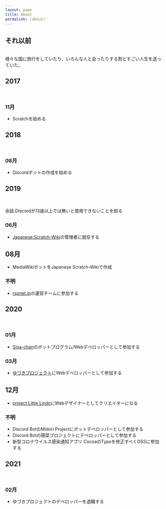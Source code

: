 ```yaml
---
layout: page
title: About
permalink: /about/
---
```

## それ以前
<br>
様々な国に旅行をしていたり、いろんな人と会ったりする割とすごい人生を送っていた。

## 2017
<br>

### 11月

* Scratchを始める

## 2018
<br>

### 08月

* Discordボットの作成を始める

## 2019
<br>

余談:Discordが13歳以上では無いと使用できないことを知る
### 06月

* [Japanese Scratch-Wiki](https://ja.scratch-wiki.info)の管理者に就任する

## 08月

* MediaWikiボットをJapanese Scratch-Wikiで作成
### 不明

* [rspnet.jp](https://rspnet.jp)の運営チームに参加する

## 2020
<br>

### 01月

* [Sina-chan](https://sina-chan-d.com)のボットプログラム/Webデベロッパーとして参加する
### 03月

* [ゆづきプロジェクト](https://yudzuki.aoichaan.jp)にWebデベロッパーとして参加する

## 12月

* [project Little Lindo](https://littlelindo.jp)にWebデザイナーとしてクリエイターになる

### 不明

* Discord BotのMidori Projectにボットデベロッパーとして参加する
* Discord Botの陽菜プロジェクトにデベロッパーとして参加する
* 新型コロナウイルス感染通知アプリ CocoaのTypoを修正すべくOSSに参加する

## 2021
<br>

### 02月

* ゆづきプロジェクトのデベロッパーを退職する
